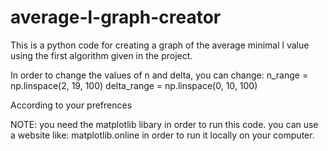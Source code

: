 # average-l-graph-creator
This is a python code for creating a graph of the average minimal l value using the first algorithm given in the project.

In order to change the values of n and delta, you can change:
n_range = np.linspace(2, 19, 100)
delta_range = np.linspace(0, 10, 100)

According to your prefrences

NOTE: you need the matplotlib libary in order to run this code. you can use a website like: matplotlib.online in order to run it locally on your computer.
